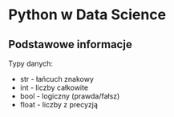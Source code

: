 # Python w Data Science

## Podstawowe informacje

Typy danych:

* str - łańcuch znakowy
* int - liczby całkowite
* bool - logiczny (prawda/fałsz)
* float - liczby z precyzją